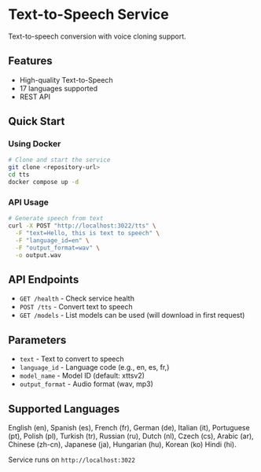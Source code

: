 # Text-to-Speech Service

Text-to-speech conversion with voice cloning support.

## Features
- High-quality Text-to-Speech
- 17 languages supported
- REST API

## Quick Start

### Using Docker
```bash
# Clone and start the service
git clone <repository-url>
cd tts
docker compose up -d
```

### API Usage
```bash
# Generate speech from text
curl -X POST "http://localhost:3022/tts" \
  -F "text=Hello, this is text to speech" \
  -F "language_id=en" \
  -F "output_format=wav" \
  -o output.wav
```

## API Endpoints
- `GET /health` - Check service health
- `POST /tts` - Convert text to speech
- `GET /models` - List models can be used (will download in first request)

## Parameters
- `text` - Text to convert to speech
- `language_id` - Language code (e.g., en, es, fr,)
- `model_name` - Model ID (default: xttsv2)
- `output_format` - Audio format (wav, mp3)

## Supported Languages
English (en), Spanish (es), French (fr), German (de), Italian (it), Portuguese (pt), Polish (pl), Turkish (tr), Russian (ru), Dutch (nl), Czech (cs), Arabic (ar), Chinese (zh-cn), Japanese (ja), Hungarian (hu), Korean (ko) Hindi (hi).

Service runs on `http://localhost:3022`

